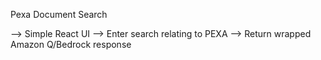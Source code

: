 Pexa Document Search

--> Simple React UI 
--> Enter search relating to PEXA 
--> Return wrapped Amazon Q/Bedrock response
